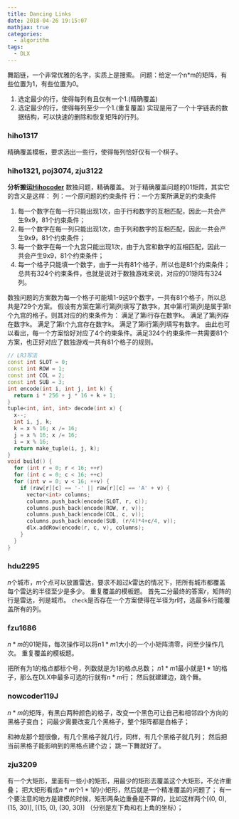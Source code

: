 ```yaml
---
title: Dancing Links
date: 2018-04-26 19:15:07
mathjax: true
categories:
  - algorithm
tags:
  - DLX
---
```

舞蹈链，一个非常优雅的名字，实质上是搜索。
问题：给定一个n*m的矩阵，有些位置为1，有些位置为0。
1. 选定最少的行，使得每列有且仅有一个1.(精确覆盖)
2. 选定最少的行，使得每列至少一个1.(重复覆盖)
实现是用了一个十字链表的数据结构，可以快速的删除和恢复矩阵的行列。

### hiho1317
精确覆盖模板，要求选出一些行，使得每列恰好仅有一个棋子。

### hiho1321, poj3074, zju3122
**分析搬运[Hihocoder](http://hihocoder.com/problemset/problem/1321)**
数独问题，精确覆盖。
对于精确覆盖问题的01矩阵，其实它的含义是这样：
列：一个原问题的约束条件
行：一个方案所满足的约束条件

1. 每一个数字在每一行只能出现1次，由于行和数字的互相匹配，因此一共会产生9x9，81个约束条件；
2. 每一个数字在每一列只能出现1次，由于列和数字的互相匹配，因此一共会产生9x9，81个约束条件；
3. 每一个数字在每一个九宫只能出现1次，由于九宫和数字的互相匹配，因此一共会产生9x9，81个约束条件；
4. 每一个格子只能填一个数字，由于一共有81个格子，所以也是81个约束条件；
总共有324个约束条件，也就是说对于数独游戏来说，对应的01矩阵有324列。

数独问题的方案数为每一个格子可能填1-9这9个数字，一共有81个格子，所以总共是729个方案。
假设有方案在第i行第j列填写了数字k，其中第i行第j列是属于第t个九宫的格子。则其对应的约束条件为：
满足了第i行存在数字k。
满足了第j列存在数字k。
满足了第t个九宫存在数字k。
满足了第i行第j列填写有数字。
由此也可以看出，每一个方案恰好对应了4个约束条件。满足324个约束条件一共需要81个方案，也正好对应了数独游戏一共有81个格子的规则。

```cpp
// LRJ写法
const int SLOT = 0;
const int ROW = 1;
const int COL = 2;
const int SUB = 3;
int encode(int i, int j, int k) {
  return i * 256 + j * 16 + k + 1;
}
tuple<int, int, int> decode(int x) {
  x--;
  int i, j, k;
  k = x % 16; x /= 16;
  j = x % 16; x /= 16;
  i = x % 16;
  return make_tuple(i, j, k);
}
void build() {
  for (int r = 0; r < 16; ++r)
  for (int c = 0; c < 16; ++c)
  for (int v = 0; v < 16; ++v) {
    if (raw[r][c] == '-' || raw[r][c] == 'A' + v) {
      vector<int> columns;
      columns.push_back(encode(SLOT, r, c));
      columns.push_back(encode(ROW, r, v));
      columns.push_back(encode(COL, c, v));
      columns.push_back(encode(SUB, (r/4)*4+c/4, v));
      dlx.addRow(encode(r, c, v), columns);
    }
  }
}
```

### hdu2295
$n$个城市，$m$个点可以放置雷达，要求不超过$k$雷达的情况下，把所有城市都覆盖每个雷达的半径至少是多少。
重复覆盖的模板题。
首先二分最终的答案$r$，矩阵的行是雷达，列是城市。
``check``是否存在一个方案使得在半径为$r$时，选最多$k$行能覆盖所有的列。

### fzu1686
$n*m$的01矩阵，每次操作可以将$n1*m1$大小的一个小矩阵清零，问至少操作几次。
重复覆盖的模板题。

把所有为1的格点都标个号，列数就是为1的格点总数；
$n1*m1$最小就是$1*1$的格子，那么在DLX中最多可选的行就有$n*m$行；
然后就建建边，跳个舞。

### nowcoder119J
$n*m$的矩阵，有黑白两种颜色的格子，改变一个黑色可让自己和相邻四个方向的黑格子变白；
问最少需要改变几个黑格子，整个矩阵都是白格子；

和神龙那个题很像，有几个黑格子就几行，同样，有几个黑格子就几列；
然后把当前黑格子能影响到的黑格点建个边；
跳一下舞就好了。

### zju3209
有一个大矩形，里面有一些小的矩形，用最少的矩形去覆盖这个大矩形，不允许重叠；
把大矩形看成$n*m$个$1*1$的小矩形，然后就是一个精准覆盖的问题了；
有一个要注意的地方是建模的时候，矩形两条边重叠是不算的，比如这样两个[(0, 0), (15, 30)], [(15, 0), (30, 30)] （分别是左下角和右上角的坐标）；
